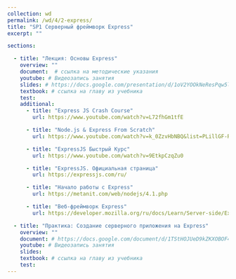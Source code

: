 ```yaml
---
collection: wd
permalink: /wd/4/2-express/
title: "SP1 Серверный фреймворк Express"
excerpt: ""

sections:

  - title: "Лекция: Основы Express" 
    overview: ""
    document:  # ссылка на методические указания
    youtube: # Видеозапись занятия
    slides: # https://docs.google.com/presentation/d/1oV2YOOkNeResPqw5lyk2uxAxI0h6LEg3pQ0366ukKsg/edit?usp=sharing
    textbook: # ссылка на главу из учебника
    test: 
    additional:
      - title: "Express JS Crash Course"
        url: https://www.youtube.com/watch?v=L72fhGm1tfE

      - title: "Node.js & Express From Scratch"
        url: https://www.youtube.com/watch?v=k_0ZzvHbNBQ&list=PLillGF-RfqbYRpji8t4SxUkMxfowG4Kqp

      - title: "ExpressJS Быстрый Курс"
        url: https://www.youtube.com/watch?v=9EtkpCzqZu0

      - title: "ExpressJS. Официальная страница"
        url: https://expressjs.com/ru/

      - title: "Начало работы с Express"
        url: https://metanit.com/web/nodejs/4.1.php

      - title: "Веб-фреймворк Express"
        url: https://developer.mozilla.org/ru/docs/Learn/Server-side/Express_Nodejs

  - title: "Практика: Создание серверного приложения на Express" 
    overview: ""
    document: # https://docs.google.com/document/d/1TStHOJUeD9kZKXOBOF4qyXEyJmVf1BuS/edit?usp=sharing&ouid=116003821381017651142&rtpof=true&sd=true
    youtube: # Видеозапись занятия
    slides: 
    textbook: # ссылка на главу из учебника
    test: 
---
```

